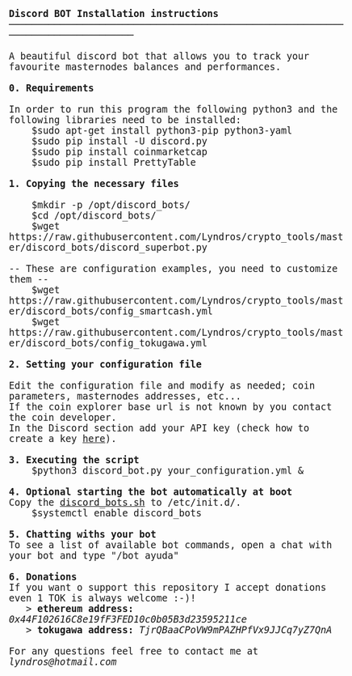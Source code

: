 <html>
<body style="font-family: Consolas, monospace; font-size:14pt;">
<br/> <b>Discord BOT Installation instructions</b>
<br/> ─────────────────────────────────────────────────────────────────────────────────
<br/>
<br/> A beautiful discord bot that allows you to track your favourite masternodes balances and performances.
<br/>
<br/> <b>0. Requirements</b>
<br/>
<br/> In order to run this program the following python3 and the following libraries need to be installed:
<br/> &nbsp; &nbsp; $sudo apt-get install python3-pip python3-yaml
<br/> &nbsp; &nbsp; $sudo pip install -U discord.py
<br/> &nbsp; &nbsp; $sudo pip install coinmarketcap
<br/> &nbsp; &nbsp; $sudo pip install PrettyTable
<br/>
<br/> <b>1. Copying the necessary files</b>
<br/>
<br/> &nbsp; &nbsp; $mkdir -p /opt/discord_bots/
<br/> &nbsp; &nbsp; $cd /opt/discord_bots/
<br/> &nbsp; &nbsp; $wget https://raw.githubusercontent.com/Lyndros/crypto_tools/master/discord_bots/discord_superbot.py
<br/>
<br/> -- These are configuration examples, you need to customize them --
<br/> &nbsp; &nbsp; $wget https://raw.githubusercontent.com/Lyndros/crypto_tools/master/discord_bots/config_smartcash.yml
<br/> &nbsp; &nbsp; $wget https://raw.githubusercontent.com/Lyndros/crypto_tools/master/discord_bots/config_tokugawa.yml
<br/>
<br/> <b>2. Setting your configuration file</b>
<br/> 
<br/> Edit the configuration file and modify as needed; coin parameters, masternodes addresses, etc...
<br/> If the coin explorer base url is not known by you contact the coin developer.
<br/> In the Discord section add your API key (check how to create a key <a href="https://discordpy.readthedocs.io/en/rewrite/discord.html">here</a>).
<br/>
<br/> <b>3. Executing the script</b>
<br/> &nbsp; &nbsp; $python3 discord_bot.py your_configuration.yml &
<br/>
<br/> <b>4. Optional starting the bot automatically at boot</b>
<br/> Copy the <a href="https://github.com/Lyndros/crypto_tools/blob/master/services/discord_bots">discord_bots.sh</a> to /etc/init.d/. 
<br/> &nbsp; &nbsp; $systemctl enable discord_bots
<br/>
<br/> <b>5. Chatting withs your bot</b>
<br/> To see a list of available bot commands, open a chat with your bot and type "/bot ayuda"
<br/>
<br/> <b>6. Donations</b>
<br/> If you want o support this repository I accept donations even 1 TOK is always welcome :-)!
<br/> &nbsp; &nbsp;> <b>ethereum address:</b> <i>0x44F102616C8e19fF3FED10c0b05B3d23595211ce</i>
<br/> &nbsp; &nbsp;> <b>tokugawa address:</b> <i>TjrQBaaCPoVW9mPAZHPfVx9JJCq7yZ7QnA</i>
<br/>
<br/> For any questions feel free to contact me at <i>lyndros@hotmail.com</i>
</body>
</html>